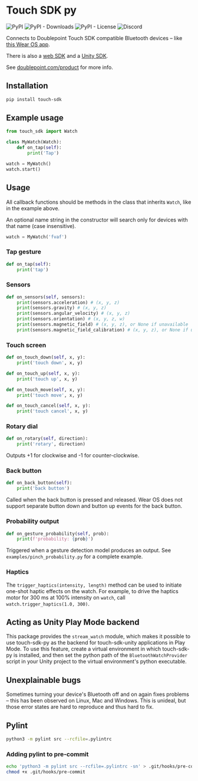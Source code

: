 # Touch SDK py

![PyPI](https://img.shields.io/pypi/v/touch-sdk)
![PyPI - Downloads](https://img.shields.io/pypi/dm/touch-sdk)
![PyPI - License](https://img.shields.io/pypi/l/touch-sdk)
![Discord](https://img.shields.io/discord/869474617729875998)

Connects to Doublepoint Touch SDK compatible Bluetooth devices – like [this Wear OS app](https://play.google.com/store/apps/details?id=io.port6.watchbridge).

There is also a [web SDK](https://www.npmjs.com/package/touch-sdk) and a [Unity SDK](https://openupm.com/packages/io.port6.sdk/).

See [doublepoint.com/product](https://doublepoint.com/product) for more info.

## Installation

```sh
pip install touch-sdk
```

## Example usage
```python
from touch_sdk import Watch

class MyWatch(Watch):
    def on_tap(self):
        print('Tap')

watch = MyWatch()
watch.start()
```

## Usage

All callback functions should be methods in the class that inherits `Watch`, like in the example above.

An optional name string in the constructor will search only for devices with that name (case insensitive).

```python
watch = MyWatch('fvaf')
```

### Tap gesture
```python
def on_tap(self):
    print('tap')
```

### Sensors
```python
def on_sensors(self, sensors):
    print(sensors.acceleration) # (x, y, z)
    print(sensors.gravity) # (x, y, z)
    print(sensors.angular_velocity) # (x, y, z)
    print(sensors.orientation) # (x, y, z, w)
    print(sensors.magnetic_field) # (x, y, z), or None if unavailable
    print(sensors.magnetic_field_calibration) # (x, y, z), or None if unavailable
```

### Touch screen
```python
def on_touch_down(self, x, y):
    print('touch down', x, y)

def on_touch_up(self, x, y):
    print('touch up', x, y)

def on_touch_move(self, x, y):
    print('touch move', x, y)

def on_touch_cancel(self, x, y):
    print('touch cancel', x, y)
```

### Rotary dial
```python
def on_rotary(self, direction):
    print('rotary', direction)
```
Outputs +1 for clockwise and -1 for counter-clockwise.

### Back button
```python
def on_back_button(self):
    print('back button')
```

Called when the back button is pressed and released. Wear OS does not support separate button down and button up events for the back button.

### Probability output
```python
def on_gesture_probability(self, prob):
    print(f'probability: {prob}')
```
Triggered when a gesture detection model produces an output. See `examples/pinch_probability.py` for a complete example.

### Haptics
The `trigger_haptics(intensity, length)` method can be used to initiate one-shot haptic effects on the watch. For example, to drive the haptics motor for 300 ms at 100% intensity on `watch`, call `watch.trigger_haptics(1.0, 300)`.

## Acting as Unity Play Mode backend

This package provides the `stream_watch` module, which makes it possible to use touch-sdk-py as the backend for touch-sdk-unity applications in Play Mode. To use this feature, create a virtual environment in which touch-sdk-py is installed, and then set the python path of the `BluetoothWatchProvider` script in your Unity project to the virtual environment's python executable.

## Unexplainable bugs
Sometimes turning your device's Bluetooth off and on again fixes problems – this has been observed on Linux, Mac and Windows. This is unideal, but those error states are hard to reproduce and thus hard to fix.

## Pylint
```sh
python3 -m pylint src --rcfile=.pylintrc
```

### Adding pylint to pre-commit
```sh
echo 'python3 -m pylint src --rcfile=.pylintrc -sn' > .git/hooks/pre-commit
chmod +x .git/hooks/pre-commit
```
